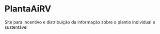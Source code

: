 # PlantaAiRV
Site para incentivo e distribuição da informação sobre o plantio individual e sustentável
